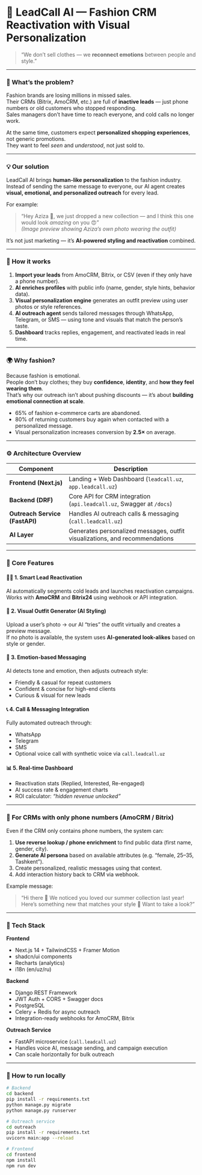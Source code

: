 # 👗 LeadCall AI — Fashion CRM Reactivation with Visual Personalization

> “We don’t sell clothes — we **reconnect emotions** between people and style.”

---

### 🧠 What’s the problem?

Fashion brands are losing millions in missed sales.  
Their CRMs (Bitrix, AmoCRM, etc.) are full of **inactive leads** — just phone numbers or old customers who stopped responding.  
Sales managers don’t have time to reach everyone, and cold calls no longer work.

At the same time, customers expect **personalized shopping experiences**, not generic promotions.  
They want to feel *seen* and *understood*, not just sold to.

---

### 💡 Our solution

LeadCall AI brings **human-like personalization** to the fashion industry.  
Instead of sending the same message to everyone, our AI agent creates **visual, emotional, and personalized outreach** for every lead.

For example:
> “Hey Aziza 👋, we just dropped a new collection — and I think this one would look *amazing* on you 😍”  
> *(Image preview showing Aziza’s own photo wearing the outfit)*  

It’s not just marketing — it’s **AI-powered styling and reactivation** combined.

---

### 🎯 How it works

1. **Import your leads** from AmoCRM, Bitrix, or CSV (even if they only have a phone number).  
2. **AI enriches profiles** with public info (name, gender, style hints, behavior data).  
3. **Visual personalization engine** generates an outfit preview using user photos or style references.  
4. **AI outreach agent** sends tailored messages through WhatsApp, Telegram, or SMS — using tone and visuals that match the person’s taste.  
5. **Dashboard** tracks replies, engagement, and reactivated leads in real time.

---

### 🌍 Why fashion?

Because fashion is emotional.  
People don’t buy clothes; they buy **confidence**, **identity**, and **how they feel wearing them**.  
That’s why our outreach isn’t about pushing discounts — it’s about **building emotional connection at scale**.

- 65% of fashion e-commerce carts are abandoned.  
- 80% of returning customers buy again when contacted with a personalized message.  
- Visual personalization increases conversion by **2.5×** on average.

---

### ⚙️ Architecture Overview

| Component | Description |
|------------|--------------|
| **Frontend (Next.js)** | Landing + Web Dashboard (`leadcall.uz`, `app.leadcall.uz`) |
| **Backend (DRF)** | Core API for CRM integration (`api.leadcall.uz`, Swagger at `/docs`) |
| **Outreach Service (FastAPI)** | Handles AI outreach calls & messaging (`call.leadcall.uz`) |
| **AI Layer** | Generates personalized messages, outfit visualizations, and recommendations |

---

### 🔮 Core Features

#### 👩‍💻 1. Smart Lead Reactivation
AI automatically segments cold leads and launches reactivation campaigns.  
Works with **AmoCRM** and **Bitrix24** using webhook or API integration.

#### 🧥 2. Visual Outfit Generator (AI Styling)
Upload a user’s photo → our AI “tries” the outfit virtually and creates a preview message.  
If no photo is available, the system uses **AI-generated look-alikes** based on style or gender.

#### 💬 3. Emotion-based Messaging
AI detects tone and emotion, then adjusts outreach style:  
- Friendly & casual for repeat customers  
- Confident & concise for high-end clients  
- Curious & visual for new leads  

#### 📞 4. Call & Messaging Integration
Fully automated outreach through:
- WhatsApp
- Telegram
- SMS  
- Optional voice call with synthetic voice via `call.leadcall.uz`

#### 📊 5. Real-time Dashboard
- Reactivation stats (Replied, Interested, Re-engaged)  
- AI success rate & engagement charts  
- ROI calculator: *“hidden revenue unlocked”*  

---

### 🔐 For CRMs with only phone numbers (AmoCRM / Bitrix)
Even if the CRM only contains phone numbers, the system can:
1. **Use reverse lookup / phone enrichment** to find public data (first name, gender, city).  
2. **Generate AI persona** based on available attributes (e.g. “female, 25–35, Tashkent”).  
3. Create personalized, realistic messages using that context.  
4. Add interaction history back to CRM via webhook.

Example message:
> “Hi there 👗 We noticed you loved our summer collection last year!  
> Here’s something new that matches your style 💜 Want to take a look?”  

---

### 🧱 Tech Stack

**Frontend**
- Next.js 14 + TailwindCSS + Framer Motion  
- shadcn/ui components  
- Recharts (analytics)  
- i18n (en/uz/ru)

**Backend**
- Django REST Framework  
- JWT Auth + CORS + Swagger docs  
- PostgreSQL  
- Celery + Redis for async outreach  
- Integration-ready webhooks for AmoCRM, Bitrix

**Outreach Service**
- FastAPI microservice (`call.leadcall.uz`)  
- Handles voice AI, message sending, and campaign execution  
- Can scale horizontally for bulk outreach

---

### 🧪 How to run locally

```bash
# Backend
cd backend
pip install -r requirements.txt
python manage.py migrate
python manage.py runserver

# Outreach service
cd outreach
pip install -r requirements.txt
uvicorn main:app --reload

# Frontend
cd frontend
npm install
npm run dev


